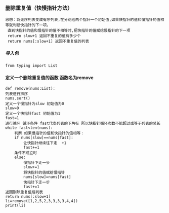 ### 删除重复值（快慢指针方法）
    思想：将无序列表变成有序列表,在分别给两个指针一个初始值,如果快指针的值和慢指针的值相等就判断快指针的下一项，
     直到快指针的值和慢指针的值不相等时,把快指针的值赋给慢指针的下一项
     return slow+1 返回不重复的值有多少个
     return nums[:slow+1] 返回不重复值的列表
##### 导入包
    from typing import List
#### 定义一个删除重复值的函数 函数名为remove
    def remove(nums:List):
    列表进行排序
    nums.sort()
    定义一个慢指针为slow 初始值为0
    slow=0
    定义一个快指针fast 初始值为1
    fast=1
    进行循环 循环条件 fast代表列表的下角标 所以快指针循环次数不能超过或等于列表的总长
    while fast<len(nums):
        判断 如果慢指针的值和快指针的值相等：
        if nums[slow]==nums[fast]:
            让快指针继续往下走  +1
            fast+=1
        条件不成立时
        else:
            慢指针下走一步
            slow+=1
            将快指针的值赋给慢指针
            nums[slow]=nums[fast]
            快指针下走一步
            fast+=1
    返回删除重复值后列表
    return nums[:slow+1]
    li=remove([1,2,5,2,3,3,3,3,4,4])
    print(li)
